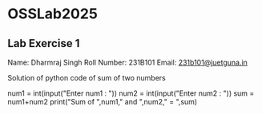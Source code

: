 # OSSLab2025
## Lab Exercise 1
Name: Dharmraj Singh
Roll Number: 231B101
Email: 231b101@juetguna.in

Solution of python code of sum of two numbers

num1 = int(input("Enter num1 : "))
num2 = int(input("Enter num2 : "))
sum = num1+num2
print("Sum of ",num1," and ",num2," = ",sum)